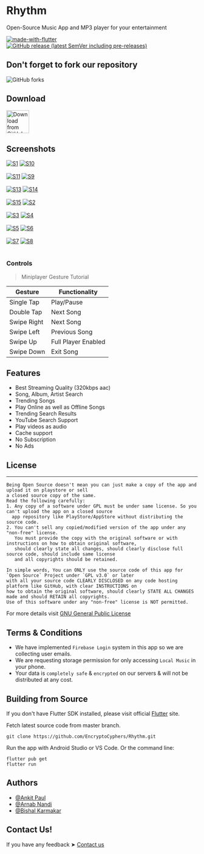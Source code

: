 
# Rhythm 

Open-Source Music App and MP3 player for your entertainment


[![made-with-flutter](https://img.shields.io/badge/Made%20with-Flutter-1f425f.svg)](https://flutter.dev/)
[![GitHub release (latest SemVer including pre-releases)](https://img.shields.io/github/v/release/EncryptoCyphers/Rhythm?include_prereleases)](https://github.com/EncryptoCyphers/Rhythm/releases/download/V1/Rhythm-v8a-release.apk)

## Don't forget to fork our repository

![GitHub forks](https://img.shields.io/github/forks/EncryptoCyphers/Rhythm?style=plastic)
## Download

[<img src="https://img.shields.io/badge/GitHub-181717?logo=github&logoColor=white"
     alt="Download from GitHub"
     height="60">](https://github.com/EncryptoCyphers/Rhythm/releases)
    
## Screenshots
<a href="https://postimages.org/" target="_blank"><img src="https://i.postimg.cc/3wfg1xfj/S1.png" alt="S1"/></a> <a href="https://postimages.org/" target="_blank"><img src="https://i.postimg.cc/ZntvsB8N/S10.png" alt="S10"/></a><br/><br/>
<a href="https://postimages.org/" target="_blank"><img src="https://i.postimg.cc/zBRRkSg5/S11.png" alt="S11"/></a> <a href="https://postimages.org/" target="_blank"><img src="https://i.postimg.cc/QdX1rTRk/S9.png" alt="S9"/></a> <br/><br/>
<a href="https://postimages.org/" target="_blank"><img src="https://i.postimg.cc/WpgkF8Vw/S13.png" alt="S13"/></a> <a href="https://postimages.org/" target="_blank"><img src="https://i.postimg.cc/GhRskDhw/S14.png" alt="S14"/></a><br/><br/>
<a href="https://postimages.org/" target="_blank"><img src="https://i.postimg.cc/jdhnvjLW/S15.png" alt="S15"/></a> <a href="https://postimages.org/" target="_blank"><img src="https://i.postimg.cc/qRt25HWP/S2.png" alt="S2"/></a><br/><br/>
<a href="https://postimages.org/" target="_blank"><img src="https://i.postimg.cc/tTLF0mjY/S3.png" alt="S3"/></a> <a href="https://postimages.org/" target="_blank"><img src="https://i.postimg.cc/fRBXWbs4/S4.png" alt="S4"/></a><br/><br/>
<a href="https://postimages.org/" target="_blank"><img src="https://i.postimg.cc/0N4wmHrc/S5.png" alt="S5"/></a> <a href="https://postimages.org/" target="_blank"><img src="https://i.postimg.cc/ZqnNWhYW/S6.png" alt="S6"/></a><br/><br/>
<a href="https://postimages.org/" target="_blank"><img src="https://i.postimg.cc/vHw53jhK/S7.png" alt="S7"/></a> <a href="https://postimages.org/" target="_blank"><img src="https://i.postimg.cc/CLCktN6x/S8.png" alt="S8"/></a><br/><br/>


### Controls
> Miniplayer Gesture Tutorial

| Gesture     | Functionality|
| ----------- | ----------- |
| Single Tap      | Play/Pause     |
| Double Tap   | Next Song       |
| Swipe Right   | Next Song      |
| Swipe Left  | Previous Song    |
| Swipe Up   | Full Player Enabled  |
| Swipe Down  | Exit Song      |

## Features

- Best Streaming Quality (320kbps aac)
- Song, Album, Artist Search
- Trending Songs
- Play Online as well as Offline Songs
- Trending Search Results
- YouTube Search Support
- Play videos as audio
- Cache support
- No Subscription
- No Ads

## License
---
```
Being Open Source doesn't mean you can just make a copy of the app and upload it on playstore or sell
a closed source copy of the same.
Read the following carefully:
1. Any copy of a software under GPL must be under same license. So you can't upload the app on a closed source
  app repository like PlayStore/AppStore without distributing the source code.
2. You can't sell any copied/modified version of the app under any "non-free" license.
   You must provide the copy with the original software or with instructions on how to obtain original software,
   should clearly state all changes, should clearly disclose full source code, should include same license
   and all copyrights should be retained.

In simple words, You can ONLY use the source code of this app for `Open Source` Project under `GPL v3.0` or later
with all your source code CLEARLY DISCLOSED on any code hosting platform like GitHub, with clear INSTRUCTIONS on
how to obtain the original software, should clearly STATE ALL CHANGES made and should RETAIN all copyrights.
Use of this software under any "non-free" license is NOT permitted.
```
For more details visit [GNU General Public License](https://github.com/EncryptoCyphers/Rhythm/blob/master/LICENSE.md)

## Terms & Conditions
- We have implemented `Firebase Login` system in this app so we are collecting user emails. 
- We are requesting storage permission for only accessing `Local Music` in your phone.
- Your data is `completely safe` & `encrypted` on our servers & will not be distributed at any cost.

## Building from Source

If you don't have Flutter SDK installed, please visit official [Flutter](https://flutter.dev/) site.

Fetch latest source code from master branch.

```
git clone https://github.com/EncryptoCyphers/Rhythm.git
```

Run the app with Android Studio or VS Code. Or the command line:

```
flutter pub get
flutter run
```


## Authors

- [@Ankit Paul](https://github.com/Ankit-AP-Paul)
- [@Arnab Nandi](https://github.com/arnab7070)
- [@Bishal Karmakar](https://github.com/BishalK007)


## Contact Us!

If you have any feedback ➤ [Contact us](https://forms.gle/5RbJEDzrVn5HWEZKA)


